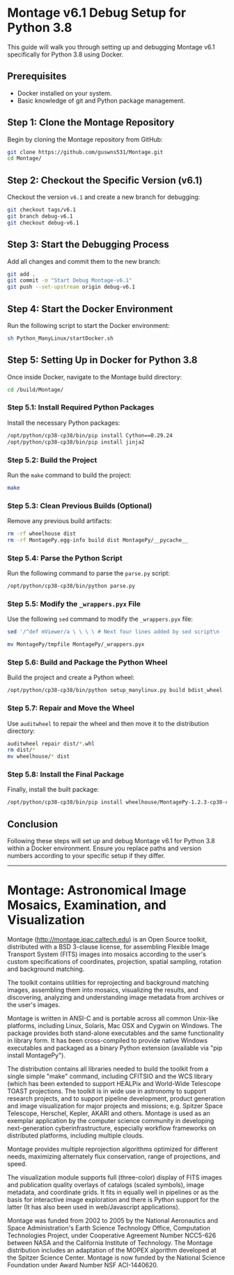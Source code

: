 # Montage v6.1 Debug Setup for Python 3.8

This guide will walk you through setting up and debugging Montage v6.1 specifically for Python 3.8 using Docker.

## Prerequisites

- Docker installed on your system.
- Basic knowledge of git and Python package management.

## Step 1: Clone the Montage Repository

Begin by cloning the Montage repository from GitHub:

```bash
git clone https://github.com/guswns531/Montage.git
cd Montage/
```

## Step 2: Checkout the Specific Version (v6.1)

Checkout the version `v6.1` and create a new branch for debugging:

```bash
git checkout tags/v6.1
git branch debug-v6.1
git checkout debug-v6.1
```

## Step 3: Start the Debugging Process

Add all changes and commit them to the new branch:

```bash
git add .
git commit -m "Start Debug Montage-v6.1"
git push --set-upstream origin debug-v6.1
```

## Step 4: Start the Docker Environment

Run the following script to start the Docker environment:

```bash
sh Python_ManyLinux/startDocker.sh
```

## Step 5: Setting Up in Docker for Python 3.8

Once inside Docker, navigate to the Montage build directory:

```bash
cd /build/Montage/
```

### Step 5.1: Install Required Python Packages

Install the necessary Python packages:

```bash
/opt/python/cp38-cp38/bin/pip install Cython==0.29.24
/opt/python/cp38-cp38/bin/pip install jinja2
```

### Step 5.2: Build the Project

Run the `make` command to build the project:

```bash
make
```

### Step 5.3: Clean Previous Builds (Optional)

Remove any previous build artifacts:

```bash
rm -rf wheelhouse dist
rm -rf MontagePy.egg-info build dist MontagePy/__pycache__
```

### Step 5.4: Parse the Python Script

Run the following command to parse the `parse.py` script:

```bash
/opt/python/cp38-cp38/bin/python parse.py
```

### Step 5.5: Modify the `_wrappers.pyx` File

Use the following `sed` command to modify the `_wrappers.pyx` file:

```bash
sed '/^def mViewer/a \ \ \ \ # Next four lines added by sed script\n    import pkg_resources\n\n    if fontFile == "":\n        fontFile = pkg_resources.resource_filename("MontagePy", "FreeSans.ttf")' MontagePy/_wrappers.pyx > MontagePy/tmpfile

mv MontagePy/tmpfile MontagePy/_wrappers.pyx
```

### Step 5.6: Build and Package the Python Wheel

Build the project and create a Python wheel:

```bash
/opt/python/cp38-cp38/bin/python setup_manylinux.py build bdist_wheel
```

### Step 5.7: Repair and Move the Wheel

Use `auditwheel` to repair the wheel and then move it to the distribution directory:

```bash
auditwheel repair dist/*.whl
rm dist/*
mv wheelhouse/* dist
```

### Step 5.8: Install the Final Package

Finally, install the built package:

```bash
/opt/python/cp38-cp38/bin/pip install wheelhouse/MontagePy-1.2.3-cp38-cp38-manylinux_2_5_x86_64.manylinux1_x86_64.whl
```

## Conclusion

Following these steps will set up and debug Montage v6.1 for Python 3.8 within a Docker environment. Ensure you replace paths and version numbers according to your specific setup if they differ.

---

Montage: Astronomical Image Mosaics, Examination, and Visualization
===================================================================

Montage (http://montage.ipac.caltech.edu) is an Open Source toolkit,
distributed with a BSD 3-clause license, for assembling Flexible 
Image Transport System (FITS) images into mosaics according to 
the user's custom specifications of coordinates, projection,
spatial sampling, rotation and background matching.

The toolkit contains utilities for reprojecting and background 
matching images, assembling them into mosaics, visualizing the
results, and discovering, analyzing and understanding image metadata
from archives or the user's images.

Montage is written in ANSI-C and is portable across all common
Unix-like platforms, including Linux, Solaris, Mac OSX and Cygwin on
Windows.  The package provides both stand-alone executables and
the same functionality in library form.  It has been cross-compiled
to provide native Windows executables and packaged as a binary Python
extension (available via "pip install MontagePy").

The distribution contains all libraries needed to build the toolkit 
from a single simple "make" command, including CFITSIO and the WCS
library (which has been extended to support HEALPix and World-Wide
Telescope TOAST projections. The toolkit is in wide use in astronomy
to support research projects, and to support pipeline development,
product generation and image visualization for major projects and
missions; e.g. Spitzer Space Telescope, Herschel, Kepler, AKARI and
others. Montage is used as an exemplar application by the computer
science community in developing next-generation cyberinfrastructure,
especially workflow frameworks on distributed platforms, including
multiple clouds.

Montage provides multiple reprojection algorithms optimized for 
different needs, maximizing alternately flux conservation, range of
projections, and speed.

The visualization module supports full (three-color) display of FITS
images and publication quality overlays of catalogs (scaled symbols),
image metadata, and coordinate grids.  It fits in equally well in
pipelines or as the basis for interactive image exploration and there
is Python support for the latter (It has also been used in web/Javascript
applications).

Montage was funded from 2002 to 2005 by the National Aeronautics and
Space Administration's Earth Science Technology Office, Computation
Technologies Project, under Cooperative Agreement Number NCC5-626
between NASA and the California Institute of Technology. The Montage
distribution includes an adaptation of the MOPEX algorithm developed
at the Spitzer Science Center. Montage is now funded by the National
Science Foundation under Award Number NSF ACI-1440620.
